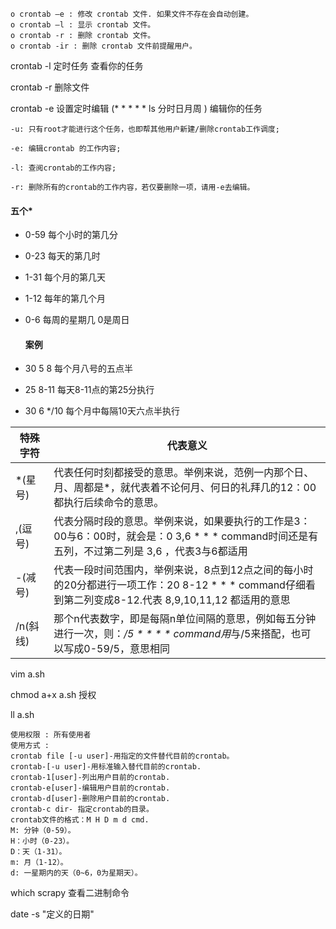 ```
o crontab –e : 修改 crontab 文件. 如果文件不存在会自动创建。 
o crontab –l : 显示 crontab 文件。 
o crontab -r : 删除 crontab 文件。
o crontab -ir : 删除 crontab 文件前提醒用户。
```

crontab -l   定时任务   查看你的任务

crontab  -r    删除文件

crontab -e    设置定时编辑  (* * * * *  ls   分时日月周 )   编辑你的任务

```
-u: 只有root才能进行这个任务，也即帮其他用户新建/删除crontab工作调度;

-e: 编辑crontab 的工作内容;

-l: 查阅crontab的工作内容;

-r: 删除所有的crontab的工作内容，若仅要删除一项，请用-e去编辑。
```



#### 五个*

* 0-59   每个小时的第几分

* 0-23  每天的第几时

* 1-31     每个月的第几天

* 1-12   每年的第几个月

* 0-6    每周的星期几   0是周日

  

  

  

  #### 案例

* 30 5  8     每个月八号的五点半

* 25 8-11   每天8-11点的第25分执行

* 30 6 */10   每个月中每隔10天六点半执行

| 特殊字符 | 代表意义                                                     |
| -------- | ------------------------------------------------------------ |
| *(星号)  | 代表任何时刻都接受的意思。举例来说，范例一内那个日、月、周都是*，就代表着不论何月、何日的礼拜几的12：00都执行后续命令的意思。 |
| ,(逗号)  | 代表分隔时段的意思。举例来说，如果要执行的工作是3：00与6：00时，就会是：0 3,6 * * * command时间还是有五列，不过第二列是 3,6 ，代表3与6都适用 |
| -(减号)  | 代表一段时间范围内，举例来说，8点到12点之间的每小时的20分都进行一项工作：20 8-12 * * * command仔细看到第二列变成8-12.代表 8,9,10,11,12 都适用的意思 |
| /n(斜线) | 那个n代表数字，即是每隔n单位间隔的意思，例如每五分钟进行一次，则：*/5 * * * * command用*与/5来搭配，也可以写成0-59/5，意思相同 |



vim a.sh

chmod a+x a.sh     授权

ll a.sh



```
使用权限 : 所有使用者
使用方式 :
crontab file [-u user]-用指定的文件替代目前的crontab。
crontab-[-u user]-用标准输入替代目前的crontab.
crontab-1[user]-列出用户目前的crontab.
crontab-e[user]-编辑用户目前的crontab.
crontab-d[user]-删除用户目前的crontab.
crontab-c dir- 指定crontab的目录。
crontab文件的格式：M H D m d cmd.
M: 分钟（0-59）。
H：小时（0-23）。
D：天（1-31）。
m: 月（1-12）。
d: 一星期内的天（0~6，0为星期天）。
```





which  scrapy   查看二进制命令

date -s "定义的日期"







